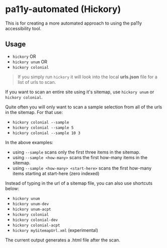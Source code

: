 # pa11y-automated (Hickory)

This is for creating a more automated approach to using the pa11y accessibility tool.

## Usage

* `hickory` OR
* `hickory unum` OR
* `hickory colonial`

> If you simply run `hickory` it will look into the local **urls.json** file for a list of urls to scan.

If you want to scan an entire site using it's sitemap, use `hickory unum` or `hickory colonial`.

Quite often you will only want to scan a sample selection from all of the urls in the sitemap. For that use:

* `hickory colonial --sample`
* `hickory colonial --sample 5`
* `hickory colonial --sample 10 3`

In the above examples:

* using `--sample` scans only the first three items in the sitemap.
* using `--sample <how-many>` scans the first how-many items in the sitemap.
* using `--sample <how-many> <start-here>` scans the first how-many items starting at start-here (zero indexed)

Instead of typing in the url of a sitemap file, you can also use shortcuts below:

* `hickory unum`
* `hickory unum-dev`
* `hickory unum-acpt`
* `hickory colonial`
* `hickory colonial-dev`
* `hickory colonial-acpt`
* `hickory mySitemapUrl.xml` (experimental)

The current output generates a .html file after the scan.
